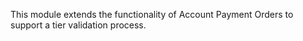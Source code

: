 This module extends the functionality of Account Payment Orders to
support a tier validation process.
